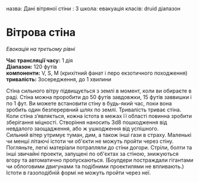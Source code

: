 назва: Дані вітряної стіни : 3 школа: евакуація класів: druid діапазон

# Вітрова стіна
_Евокація на третьому рівні_

**Час трансляції часу:** 1 дія    
**Діапазон:** 120 футів    
**компоненти:** V, S, М (крихітний фанат і перо екзотичного походження)    
**тривалість:** Зосередження, до 1 хвилини

Стіна сильного вітру підвищується з землі в момент, коли ви обираєте в раді. Стіна можна проробити до 50 футів завдовжки, 15 футів заввишки і по 1 фут. Ви можете встановити стіну в будь-який час, поки вона зробить один безперервний шлях по землі. Тривалість триває стіна.    
Коли стіна з’являється, кожна істота в межах її області повинна зробити зберігання міцності. Створіння наносить 3d8 пошкодження від невдалого заощадження, або ж ушкодження від успішного.    
Сильний вітер утримує туман, дим, а також інші гази в страху. Маленькі чи менші літаючі істоти чи об'єкти не можуть пройти через стіну. Погляньте, легкі матеріали потрапляли до стіни догори. Стріли, болти та інші звичайні проекти, запущені по об'єктах за стіною, знижуються вгору та автоматично пропускаються. (Боулдери постраждали гігантами чи облоговими двигунами та подібними проектилями не впливають.) Істоти в газоподібній формі не можуть пройти через неї. 